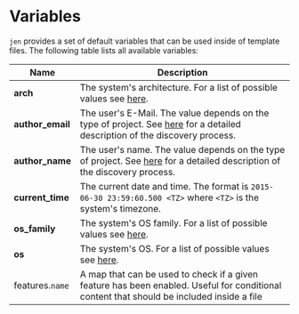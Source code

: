 # Variables

`jen` provides a set of default variables that can be used inside of template files. The following table lists all available variables:

| Name             | Description                                                                                                                                      |
| ---------------- | ------------------------------------------------------------------------------------------------------------------------------------------------ |
| **arch**         | The system's architecture. For a list of possible values see [here][arch].                                                                       |
| **author_email** | The user's E-Mail. The value depends on the type of project. See [here][author_resolvers] for a detailed description of the discovery process.   |
| **author_name**  | The user's name. The value depends on the type of project. See [here][author_resolvers] for a detailed description of the discovery process.     |
| **current_time** | The current date and time. The format is `2015-06-30 23:59:60.500 <TZ>` where `<TZ>` is the system's timezone.                                   |
| **os_family**    | The system's OS family. For a list of possible values see [here][os_family].                                                                     |
| **os**           | The system's OS. For a list of possible values see [here][os].                                                                                   |
| features.`name`  | A map that can be used to check if a given feature <name> has been enabled. Useful for conditional content that should be included inside a file |

[arch]: https://doc.rust-lang.org/stable/std/env/consts/constant.ARCH.html
[author_resolvers]: ./resolvers.md#author-resolver
[os_family]: https://doc.rust-lang.org/stable/std/env/consts/constant.FAMILY.html
[os]: https://doc.rust-lang.org/stable/std/env/consts/constant.OS.html
